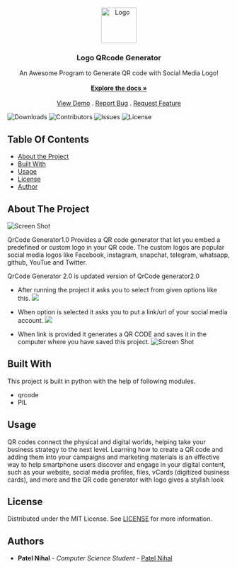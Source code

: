 <br/>
<p align="center">
  <a href="https://github.com/its-nihal-patel/Qr_Code-Generator">
    <img src="https://www.linkpicture.com/q/bch.png" alt="Logo" width="80" height="80">
  </a>

  <h3 align="center">Logo QRcode Generator</h3>

  <p align="center">
    An Awesome Program to Generate QR code with Social Media Logo!
    <br/>
    <br/>
    <a href="https://github.com/its-nihal-patel/Qr_Code-Generator"><strong>Explore the docs »</strong></a>
    <br/>
    <br/>
    <a href="https://github.com/its-nihal-patel/Qr_Code-Generator">View Demo</a>
    .
    <a href="https://github.com/its-nihal-patel/Qr_Code-Generator/issues">Report Bug</a>
    .
    <a href="https://github.com/its-nihal-patel/Qr_Code-Generator/issues">Request Feature</a>
  </p>
</p>

![Downloads](https://img.shields.io/github/downloads/its-nihal-patel/Qr_Code-Generator/total) ![Contributors](https://img.shields.io/github/contributors/its-nihal-patel/Qr_Code-Generator?color=dark-green) ![Issues](https://img.shields.io/github/issues/its-nihal-patel/Qr_Code-Generator) ![License](https://img.shields.io/github/license/its-nihal-patel/Qr_Code-Generator) 

## Table Of Contents

* [About the Project](#about-the-project)
* [Built With](#built-with)
* [Usage](#usage)
* [License](#license)
* [Author](#author)

## About The Project

![Screen Shot](https://www.linkpicture.com/q/instagram_QrCode.png)


QrCode Generator1.0 Provides a QR code generator that let you embed a predefined or custom logo in your QR code. The custom logos are popular social media logos like Facebook, instagram, snapchat, telegram, whatsapp, github, YouTue and Twitter.

QrCode Generator 2.0 is updated version of QrCode generator2.0

* After running the project it asks you to select from given options like this.
<a href='https://www.linkpicture.com/view.php?img=LPic63b83c3a7d1af178539819'><img src='https://www.linkpicture.com/q/Screenshot_31.png' type='image'></a>

* When option is selected it asks you to put a link/url of your social media account.
<a href='https://www.linkpicture.com/view.php?img=LPic63b83ceab18e21116333335'><img src='https://www.linkpicture.com/q/Screenshot-2_28.png' type='image'></a>

* When link is provided it generates a QR CODE and saves it in the computer where you have saved this project.
                  ![Screen Shot](https://www.linkpicture.com/q/telegram_QrCode_1.png)


## Built With

This project is built in python with the help of following modules.
* qrcode
* PIL


## Usage

QR codes connect the physical and digital worlds, helping take your business strategy to the next level. Learning how to create a QR code and adding them into your campaigns and marketing materials is an effective way to help smartphone users discover and engage in your digital content, such as your website, social media profiles, files, vCards (digitized business cards), and more and the QR code generator with logo gives a stylish look




## License

Distributed under the MIT License. See [LICENSE](https://github.com/its-nihal-patel/Qr_Code-Generator/blob/main/LICENSE.md) for more information.

## Authors

* **Patel Nihal** - *Computer Science Student* - [Patel Nihal](https://github.com/its-nihal-patel)
